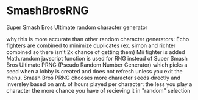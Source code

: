 # SmashBrosRNG
Super Smash Bros Ultimate random character generator

why this is more accurate than other random character generators:
Echo fighters are combined to minimize duplicates (ex. simon and richter combined so there isn't 2x chance of getting them) 
Mii fighter is added 
Math.random javscript function is used for RNG instead of Super Smash Bros Ultimate PRNG (Pseudo Random Number Generator) which picks a seed when a lobby is created and does not refresh unless you exit the menu. 
Smash Bros PRNG chooses more character seeds directly and inversley based on amt. of hours played per character: the less you play a character the more chance you have of recieving it in "random" selection 
